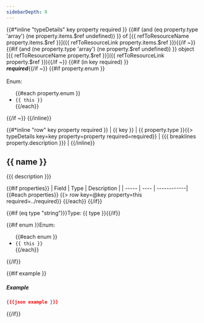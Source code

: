 ```yaml
---
sidebarDepth: 0
---
```

{{#*inline "typeDetails" key property required }}
{{#if (and (eq property.type 'array') (ne property.items.$ref undefined)) }} of [{{ refToResourceName property.items.$ref }}]({{ refToResourceLink property.items.$ref }}){{/if ~}}
{{#if (and (ne property.type 'array') (ne property.$ref undefined)) }} object [{{ refToResourceName property.$ref }}]({{ refToResourceLink property.$ref }}){{/if ~}}
{{#if (in key required) }}<br />_**required**_{{/if ~}}
{{#if property.enum }}<br /><br />Enum: <ul>{{#each property.enum }}<li>`{{ this }}`</li>{{/each}} </ul>{{/if ~}}
{{/inline}}

{{#*inline "row" key property required }}
| {{ key }} | {{ property.type }}{{> typeDetails key=key property=property required=required}} | {{{ breaklines property.description }}} |
{{/inline}}

## {{ name }}

{{{ description }}}

{{#if properties}}
| Field | Type | Description |
| ----- | ---- | ------------|
{{#each properties}}
{{> row key=@key property=this required=../required}}
{{/each}}
{{/if}}

{{#if (eq type "string")}}Type: {{ type }}{{/if}}

{{#if enum }}Enum: <ul>{{#each enum }}<li>`{{ this }}`</li>{{/each}}</ul>{{/if}}

{{#if example }}
##### Example
```json
{{{json example }}}
```
{{/if}}
